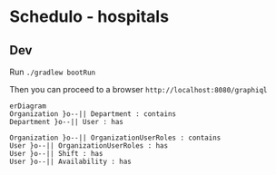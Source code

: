 # Schedulo - hospitals

## Dev

Run `./gradlew bootRun`

Then you can proceed to a browser `http://localhost:8080/graphiql`

```mermaid
erDiagram
Organization }o--|| Department : contains
Department }o--|| User : has

Organization }o--|| OrganizationUserRoles : contains
User }o--|| OrganizationUserRoles : has
User }o--|| Shift : has
User }o--|| Availability : has

```
